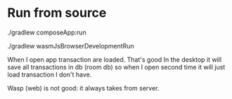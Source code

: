 # Run from source

./gradlew composeApp:run

./gradlew wasmJsBrowserDevelopmentRun 


When I open app transaction are loaded. That's good
In the desktop it will save all transactions in db (room db)
so when I open second time it will just load transaction I don't have.

Wasp (web) is not good: it always takes from server.